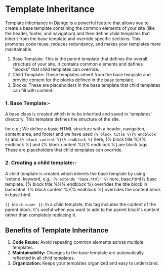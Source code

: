 # Template Inheritance
Template inheritance in Django is a powerful feature that allows you to create a base template containing the common elements of your site (like the header, footer, and navigation) and then define child templates that inherit from the base template and override specific sections. This promotes code reuse, reduces redundancy, and makes your templates more maintainable.

1. Base Template: This is the parent template that defines the overall structure of your site. It contains common elements and defines "blocks" that child templates can override.
2. Child Template: These templates inherit from the base template and provide content for the blocks defined in the base template.
3. Blocks: These are placeholders in the base template that child templates can fill with content.

### 1. Base Template:-
A base class is created which is to be inherited and saved in 'templates' directory.
This template defines the structure of the site.

for e.g.; We define a basic HTML structure with a header, navigation, content area, and footer and we have used `{% block title %}{% endblock %}` and `{% block content %}{% endblock %}`
here, {% block title %}{% endblock %} and {% block content %}{% endblock %} are block tags. These are placeholders that child templates can override.

### 2. Creating a child template:-
A child template is created which inherits the base template by using 'extend' keyword, e.g.;
`{% extends "base.html" %}` here, base.html is base template.
{% block title %}{% endblock %} overrides the title block in base.html.
{% block content %}{% endblock %} overrides the content block in base.html.

`{{ block.super }}`: In a child template, this tag includes the content of the parent block. It's useful when you want to add to the parent block's content rather than completely replacing it.

## Benefits of Template Inheritance
1. **Code Reuse:** Avoid repeating common elements across multiple templates.
2. **Maintainability:** Changes to the base template are automatically reflected in all child templates.
3. **Organization:** Keeps your templates organized and easy to understand.